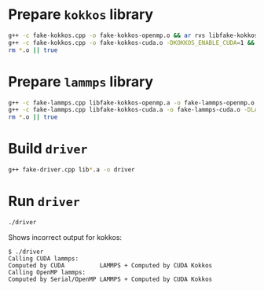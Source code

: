 # Prepare `kokkos` library

```sh
g++ -c fake-kokkos.cpp -o fake-kokkos-openmp.o && ar rvs libfake-kokkos-openmp.a fake-kokkos-openmp.o
g++ -c fake-kokkos.cpp -o fake-kokkos-cuda.o -DKOKKOS_ENABLE_CUDA=1 && ar rvs libfake-kokkos-cuda.a fake-kokkos-cuda.o
rm *.o || true
```

# Prepare `lammps` library

```sh
g++ -c fake-lammps.cpp libfake-kokkos-openmp.a -o fake-lammps-openmp.o && ar rvs libfake-lammps-openmp.a fake-lammps-openmp.o
g++ -c fake-lammps.cpp libfake-kokkos-cuda.a -o fake-lammps-cuda.o -DLAMMPS_ENABLE_CUDA=1 && ar rvs libfake-lammps-cuda.a fake-lammps-cuda.o
rm *.o || true
```

# Build `driver`

```sh
g++ fake-driver.cpp lib*.a -o driver
```

# Run `driver`

```sh
./driver
```

Shows incorrect output for kokkos:

```
$ ./driver
Calling CUDA lammps:
Computed by CUDA          LAMMPS + Computed by CUDA Kokkos
Calling OpenMP lammps:
Computed by Serial/OpenMP LAMMPS + Computed by CUDA Kokkos
```
